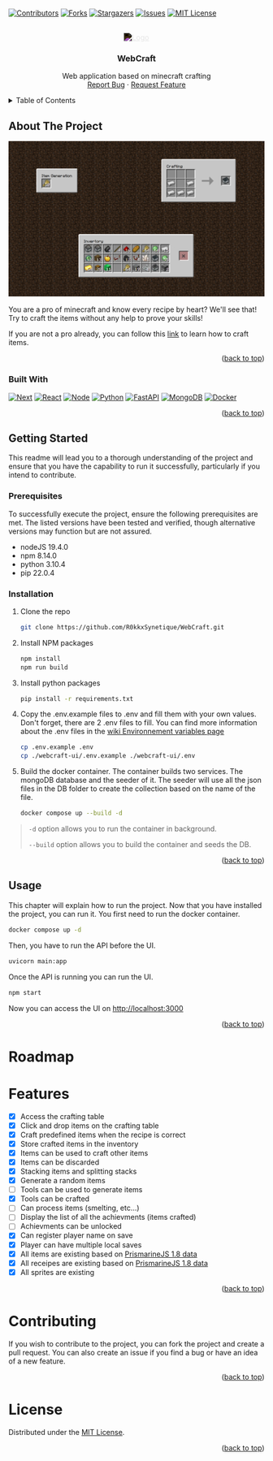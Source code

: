 #

<a name="readme-top"></a>

[![Contributors][contributors-shield]][contributors-url]
[![Forks][forks-shield]][forks-url]
[![Stargazers][stars-shield]][stars-url]
[![Issues][issues-shield]][issues-url]
[![MIT License][license-shield]][license-url]

<br />
<div align="center">
  <a href="https://github.com/R0kkxSynetique/WebCraft">
    <img src="https://simpleicons.org/icons/minecraft.svg" alt="Logo" width="80" height="80" style="filter:invert(1);background:none">
  </a>

<h3 align="center">WebCraft</h3>

  <p align="center">
    Web application based on minecraft crafting
    <br />
    <a href="https://github.com/R0kkxSynetique/WebCraft/issues">Report Bug</a>
    ·
    <a href="https://github.com/R0kkxSynetique/WebCraft/issues">Request Feature</a>
  </p>
</div>

<details>
  <summary>Table of Contents</summary>
  <ol>
    <li>
      <a href="#about-the-project">About The Project</a>
      <ul>
        <li><a href="#built-with">Built With</a></li>
      </ul>
    </li>
    <li>
      <a href="#getting-started">Getting Started</a>
      <ul>
        <li><a href="#prerequisites">Prerequisites</a></li>
        <li><a href="#installation">Installation</a></li>
      </ul>
    </li>
    <li><a href="#usage">Usage</a></li>
    <li><a href="#roadmap">Roadmap</a></li>
    <li><a href="#contributing">Contributing</a></li>
    <li><a href="#license">License</a></li>
  </ol>
</details>

## About The Project

![in game image][product-screenshot]

You are a pro of minecraft and know every recipe by heart? We'll see that! Try to craft the items without any help to prove your skills!

If you are not a pro already, you can follow this [link](https://education.minecraft.net/wp-content/uploads/Crafting-Guide.pdf) to learn how to craft items.

<p align="right">(<a href="#readme-top">back to top</a>)</p>

### Built With

[![Next][Next.js]][Next-url]
[![React][React]][React-url]
[![Node][Node.Js]][Node-url]
[![Python][Python]][Python-url]
[![FastAPI][FastAPI]][FastAPI-url]
[![MongoDB][MongoDB]][MongoDB-url]
[![Docker][Docker]][Docker-url]

<p align="right">(<a href="#readme-top">back to top</a>)</p>

## Getting Started

This readme will lead you to a thorough understanding of the project and ensure that you have the capability to run it successfully, particularly if you intend to contribute.

### Prerequisites

To successfully execute the project, ensure the following prerequisites are met. The listed versions have been tested and verified, though alternative versions may function but are not assured.

- nodeJS 19.4.0
- npm 8.14.0
- python 3.10.4
- pip 22.0.4

### Installation

1. Clone the repo

    ```sh
    git clone https://github.com/R0kkxSynetique/WebCraft.git
    ```

2. Install NPM packages

    ```sh
    npm install
    npm run build
    ```

3. Install python packages

    ```sh
    pip install -r requirements.txt
    ```

4. Copy the .env.example files to .env and fill them with your own values. Don't forget, there are 2 .env files to fill. You can find more information about the .env files in the [wiki Environnement variables page](https://github.com/R0kkxSynetique/WebCraft/wiki/Environnement-variables)

    ```sh
    cp .env.example .env
    cp ./webcraft-ui/.env.example ./webcraft-ui/.env
    ```

5. Build the docker container. The container builds two services. The mongoDB database and the seeder of it. The seeder will use all the json files in the DB folder to create the collection based on the name of the file.
   
    ```sh
    docker compose up --build -d
    ```

> `-d` option allows you to run the container in background.
> 
> `--build` option allows you to build the container and seeds the DB.

<p align="right">(<a href="#readme-top">back to top</a>)</p>

## Usage

This chapter will explain how to run the project. Now that you have installed the project, you can run it. You first need to run the docker container.

```sh
docker compose up -d
```

Then, you have to run the API before the UI.

```sh
uvicorn main:app
```

Once the API is running you can run the UI.

```sh
npm start
```

Now you can access the UI on <http://localhost:3000>

<p align="right">(<a href="#readme-top">back to top</a>)</p>

# Roadmap

# Features

- [X] Access the crafting table
- [X] Click and drop items on the crafting table
- [X] Craft predefined items when the recipe is correct
- [X] Store crafted items in the inventory
- [X] Items can be used to craft other items
- [X] Items can be discarded
- [X] Stacking items and splitting stacks
- [X] Generate a random items
- [ ] Tools can be used to generate items
- [X] Tools can be crafted
- [ ] Can process items (smelting, etc...)
- [ ] Display the list of all the achievments (items crafted)
- [ ] Achievments can be unlocked
- [X] Can register player name on save
- [X] Player can have multiple local saves
- [X] All items are existing based on [PrismarineJS 1.8 data][PrismarineJS-url] 
- [X] All receipes are existing based on [PrismarineJS 1.8 data][PrismarineJS-url]
- [X] All sprites are existing

<p align="right">(<a href="#readme-top">back to top</a>)</p>

# Contributing

If you wish to contribute to the project, you can fork the project and create a pull request. You can also create an issue if you find a bug or have an idea of a new feature.

<p align="right">(<a href="#readme-top">back to top</a>)</p>

# License

Distributed under the [MIT License](https://en.wikipedia.org/wiki/MIT_License).

<p align="right">(<a href="#readme-top">back to top</a>)</p>

[contributors-shield]: https://img.shields.io/github/contributors/R0kkxSynetique/WebCraft.svg?style=for-the-badge
[contributors-url]: https://github.com/R0kkxSynetique/WebCraft/graphs/contributors
[forks-shield]: https://img.shields.io/github/forks/R0kkxSynetique/WebCraft.svg?style=for-the-badge
[forks-url]: https://github.com/R0kkxSynetique/WebCraft/network/members
[stars-shield]: https://img.shields.io/github/stars/R0kkxSynetique/WebCraft.svg?style=for-the-badge
[stars-url]: https://github.com/R0kkxSynetique/WebCraft/stargazers
[issues-shield]: https://img.shields.io/github/issues/R0kkxSynetique/WebCraft.svg?style=for-the-badge
[issues-url]: https://github.com/R0kkxSynetique/WebCraft/issues
[license-shield]: https://img.shields.io/github/license/R0kkxSynetique/WebCraft.svg?style=for-the-badge
[license-url]: https://github.com/R0kkxSynetique/WebCraft/blob/master/LICENSE.txt
[product-screenshot]: img/gameplay-image.png
[Next.js]: https://img.shields.io/badge/next.js-000000?style=for-the-badge&logo=nextdotjs
[Next-url]: https://nextjs.org/
[Node.js]: https://img.shields.io/badge/node.js-000000?style=for-the-badge&logo=node.js
[Node-url]: https://nodejs.org/en/
[PrismarineJS-url]:https://github.com/PrismarineJS/minecraft-data/tree/master/data/pc/1.8
[Python]: https://img.shields.io/badge/python-000000?style=for-the-badge&logo=python
[Python-url]: https://www.python.org/
[FastAPI]: https://img.shields.io/badge/FastAPI-000000?style=for-the-badge&logo=fastapi
[FastAPI-url]: https://fastapi.tiangolo.com/
[MongoDB]: https://img.shields.io/badge/MongoDB-000000?style=for-the-badge&logo=mongodb
[MongoDB-url]: https://www.mongodb.com/
[Docker]: https://img.shields.io/badge/Docker-000000?style=for-the-badge&logo=docker
[Docker-url]: https://www.docker.com/
[React]: https://img.shields.io/badge/React-000000?style=for-the-badge&logo=react
[React-url]: https://reactjs.org/